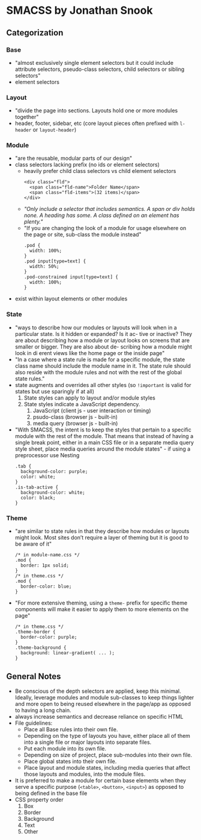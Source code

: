 # SMACSS by Jonathan Snook

## Categorization

### Base
  - "almost exclusively single element selectors but it could include attribute selectors, pseudo-class selectors, child selectors or sibling selectors"
  - element selectors

### Layout
  - "divide the page into sections. Layouts hold one or more modules together"
  - header, footer, sidebar, etc (core layout pieces often prefixed with `l-header` or `layout-header`)

### Module
  - "are the reusable, modular parts of our design"
  - class selectors lacking prefix (no ids or element selectors)
    - heavily prefer child class selectors vs child element selectors
      ```
      <div class="fld">
        <span class="fld-name">Folder Name</span>
        <span class="fld-items">(32 items)</span>
      </div>
      ```
    - *"Only include a selector that includes semantics. A span or div holds none. A heading has some. A class defined on an element has plenty."*
    - "If you are changing the look of a module for usage elsewhere on the page or site, sub-class the module instead"
      ```
      .pod {
        width: 100%;
      }
      .pod input[type=text] {
        width: 50%;
      }
      .pod-constrained input[type=text] {
        width: 100%;
      }
      ```
  - exist within layout elements or other modules

### State
  - "ways to describe how our modules or layouts will look when in a particular state. Is it hidden or expanded? Is it ac- tive or inactive? They are about describing how a module or layout looks on screens that are smaller or bigger. They are also about de- scribing how a module might look in di erent views like the home page or the inside page"
  - "In a case where a state rule is made for a specific module, the state class name should include the module name in it. The state rule should also reside with the module rules and not with the rest of the global state rules."
  - state augments and overrides all other styles (so `!important` is valid for states but use sparingly if at all)
    1. State styles can apply to layout and/or module styles
    2. State styles indicate a JavaScript dependency.
        1. JavaScript (client js - user interaction or timing)
        2. psudo-class (browser js - built-in)
        3. media query (browser js - built-in)
  - "With SMACSS, the intent is to keep the styles that pertain to a specific module with the rest of the module. That means that instead of having a single break point, either in a main CSS file or in a separate media query style sheet, place media queries around the module states" - if using a preprocessor use Nesting
    ```
    .tab {
      background-color: purple;
      color: white;
    }
    .is-tab-active {
      background-color: white;
      color: black;
    }
    ```

### Theme
  - "are similar to state rules in that they describe how modules or layouts might look. Most sites don’t require a layer of theming but it is good to be aware of it"
    ```
    /* in module-name.css */
    .mod {
      border: 1px solid;
    }
    /* in theme.css */
    .mod {
      border-color: blue;
    }
    ```
  - "For more extensive theming, using a `theme-` prefix for specific theme components will make it easier to apply them to more elements on the page"
    ```
    /* in theme.css */
    .theme-border {
      border-color: purple;
    }
    .theme-background {
      background: linear-gradient( ... );
    }
    ```
    
## General Notes

- Be conscious of the depth selectors are applied, keep this minimal. Ideally, leverage modules and module sub-classes to keep things lighter and more open to being reused elsewhere in the page/app as opposed to having a long chain.
- always increase semantics and decrease reliance on specific HTML
- File guidelines:
  - Place all Base rules into their own file.
  - Depending on the type of layouts you have, either place all of them into a single file or major layouts into separate files.
  - Put each module into its own file.
  - Depending on size of project, place sub-modules into their own file.
  - Place global states into their own file.
  - Place layout and module states, including media queries that affect those layouts and modules, into the module files.
- It is preferred to make a module for certain base elements when they serve a specific purpose (`<table>`, `<button>`, `<input>`) as opposed to being defined in the base file
- CSS property order
  1. Box
  2. Border
  3. Background
  4. Text
  5. Other
